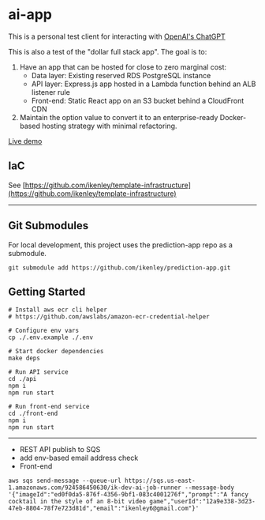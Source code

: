 # ai-app

This is a personal test client for interacting with [OpenAI's ChatGPT](https://platform.openai.com/docs/overview)

This is also a test of the "dollar full stack app". The goal is to:
1. Have an app that can be hosted for close to zero marginal cost:
    - Data layer: Existing reserved RDS PostgreSQL instance
    - API layer: Express.js app hosted in a Lambda function behind an ALB listener rule
    - Front-end: Static React app on an S3 bucket behind a CloudFront CDN
2. Maintain the option value to convert it to an enterprise-ready Docker-based hosting strategy with minimal refactoring.



[Live demo](https://ai.ikenley.com/)

## IaC

See [https://github.com/ikenley/template-infrastructure](https://github.com/ikenley/template-infrastructure)

---

## Git Submodules

For local development, this project uses the prediction-app repo as a submodule. 

```
git submodule add https://github.com/ikenley/prediction-app.git
```

## Getting Started

```
# Install aws ecr cli helper
# https://github.com/awslabs/amazon-ecr-credential-helper

# Configure env vars
cp ./.env.example ./.env

# Start docker dependencies
make deps

# Run API service
cd ./api
npm i
npm run start

# Run front-end service
cd ./front-end
npm i
npm run start
```

---

- REST API publish to SQS
- add env-based email address check
- Front-end

```
aws sqs send-message --queue-url https://sqs.us-east-1.amazonaws.com/924586450630/ik-dev-ai-job-runner --message-body '{"imageId":"ed0f0da5-876f-4356-9bf1-083c4001276f","prompt":"A fancy cocktail in the style of an 8-bit video game","userId":"12a9e338-3d23-47eb-8804-78f7e723d81d","email":"ikenley6@gmail.com"}'

```